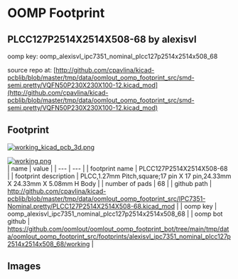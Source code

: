 # OOMP Footprint  
## PLCC127P2514X2514X508-68  by alexisvl  
  
oomp key: oomp_alexisvl_ipc7351_nominal_plcc127p2514x2514x508_68  
  
source repo at: [http://github.com/cpavlina/kicad-pcblib/blob/master/tmp/data/oomlout_oomp_footprint_src/smd-semi.pretty/VQFN50P230X230X100-12.kicad_mod](http://github.com/cpavlina/kicad-pcblib/blob/master/tmp/data/oomlout_oomp_footprint_src/smd-semi.pretty/VQFN50P230X230X100-12.kicad_mod)  
## Footprint  
  
[![working_kicad_pcb_3d.png](working_kicad_pcb_3d_600.png)](working_kicad_pcb_3d.png)  
  
[![working.png](working_600.png)](working.png)  
| name | value | 
| --- | --- | 
| footprint name | PLCC127P2514X2514X508-68 | 
| footprint description | PLCC,1.27mm Pitch,square;17 pin X 17 pin,24.33mm X 24.33mm X 5.08mm H Body | 
| number of pads | 68 | 
| github path | http://github.com/cpavlina/kicad-pcblib/blob/master/tmp/data/oomlout_oomp_footprint_src/IPC7351-Nominal.pretty/PLCC127P2514X2514X508-68.kicad_mod | 
| oomp key | oomp_alexisvl_ipc7351_nominal_plcc127p2514x2514x508_68 | 
| oomp bot github | https://github.com/oomlout/oomlout_oomp_footprint_bot/tree/main/tmp/data/oomlout_oomp_footprint_src/footprints/alexisvl_ipc7351_nominal_plcc127p2514x2514x508_68/working | 
## Images  
